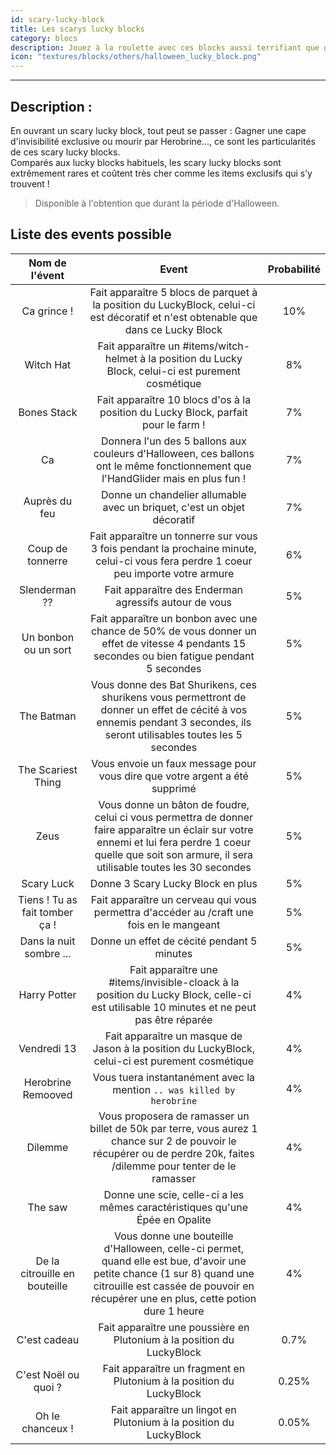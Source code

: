 ```yaml
---
id: scary-lucky-block
title: Les scarys lucky blocks
category: blocs
description: Jouez à la roulette avec ces blocks aussi terrifiant que généreux !
icon: "textures/blocks/others/halloween_lucky_block.png"
---
```

___

## Description :

En ouvrant un scary lucky block, tout peut se passer : Gagner une cape d'invisibilité exclusive ou mourir par Herobrine…, ce sont les particularités de ces scary lucky blocks.  
Comparés aux lucky blocks habituels, les scary lucky blocks sont extrêmement rares et coûtent très cher comme les items exclusifs qui s’y trouvent !

> Disponible à l'obtention que durant la période d'Halloween.

## Liste des events possible

| Nom de l'évent | Event | Probabilité |
|:-:|:-:|:-:|
| Ca grince ! | Fait apparaître 5 blocs de parquet à la position du LuckyBlock, celui-ci est décoratif et n'est obtenable que dans ce Lucky Block | 10% | 
| Witch Hat | Fait apparaître un #items/witch-helmet à la position du Lucky Block, celui-ci est purement cosmétique  | 8% | 
| Bones Stack | Fait apparaître 10 blocs d'os à la position du Lucky Block, parfait pour le farm ! | 7% |  
|  Ca |  Donnera l'un des 5 ballons aux couleurs d'Halloween, ces ballons ont le même fonctionnement que l'HandGlider mais en plus fun ! | 7% | 
| Auprès du feu | Donne un chandelier allumable avec un briquet, c'est un objet décoratif  | 7% | 
| Coup de tonnerre | Fait apparaître un tonnerre sur vous 3 fois pendant la prochaine minute, celui-ci vous fera perdre 1 coeur peu importe votre armure | 6% |  
| Slenderman ?? | Fait apparaître des Enderman agressifs autour de vous  | 5% | 
| Un bonbon ou un sort | Fait apparaître un bonbon avec une chance de 50% de vous donner un effet de vitesse 4 pendants 15 secondes ou bien fatigue pendant 5 secondes | 5% |  
| The Batman | Vous donne des Bat Shurikens, ces shurikens vous permettront de donner un effet de cécité à vos ennemis pendant 3 secondes, ils seront utilisables toutes les 5 secondes | 5% |  
| The Scariest Thing | Vous envoie un faux message pour vous dire que votre argent a été supprimé | 5% |  
| Zeus | Vous donne un bâton de foudre, celui ci vous permettra de donner faire apparaître un éclair sur votre ennemi et lui fera perdre 1 coeur quelle que soit son armure, il sera utilisable toutes les 30 secondes | 5% |  
| Scary Luck | Donne 3 Scary Lucky Block en plus | 5% | 
| Tiens ! Tu as fait tomber ça ! | Fait apparaître un cerveau qui vous permettra d'accéder au /craft une fois en le mangeant | 5% | 
| Dans la nuit sombre ... | Donne un effet de cécité pendant 5 minutes  | 5% | 
|  Harry Potter |  Fait  apparaître une #items/invisible-cloack à la position du Lucky Block, celle-ci est utilisable 10 minutes et ne peut pas être réparée | 4% | 
|  Vendredi 13 |  Fait apparaître un masque de Jason à la position du LuckyBlock, celui-ci est purement cosmétique | 4% | 
| Herobrine Remooved | Vous tuera instantanément avec la mention ``.. was killed by herobrine``  | 4% | 
| Dilemme | Vous proposera de ramasser un billet de 50k par terre, vous aurez 1 chance sur 2 de pouvoir le récupérer ou de perdre 20k, faites /dilemme pour tenter de le ramasser  | 4% | 
| The saw | Donne une scie, celle-ci a les mêmes caractéristiques qu'une Épée en Opalite | 4% | 
| De la citrouille en bouteille | Vous donne une bouteille d'Halloween, celle-ci permet, quand elle est bue, d'avoir une petite chance (1 sur 8) quand une citrouille est cassée de pouvoir en récupérer une en plus, cette potion dure 1 heure | 4% |
| C'est cadeau | Fait apparaître une poussière en Plutonium à la position du LuckyBlock | 0.7% |  
| C'est Noël ou quoi ? | Fait apparaître un fragment en Plutonium à la position du LuckyBlock | 0.25% |  
| Oh le chanceux ! | Fait apparaître un lingot en Plutonium à la position du LuckyBlock | 0.05% |  